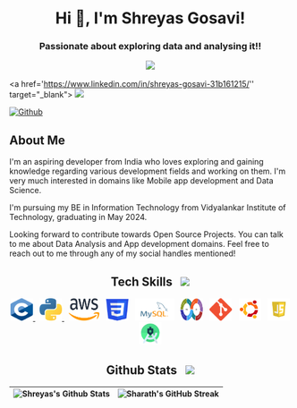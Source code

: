 


<h1 align="center">Hi 👋, I'm Shreyas Gosavi!</h1>
<h3 align="center">Passionate about exploring data and analysing it!!</h3>

<p align='center'>
  <a href='mailto:sgosavi4u@gmail.com' target="_blank">
      <img src='https://img.shields.io/badge/-sgosavi4u@gmail.com-c14438?style=flat&logo=Gmail&logoColor=white&link=mailto:sgosavi4u@gmail.com'>
  </a>
  
 
  <a href='https://www.linkedin.com/in/shreyas-gosavi-31b161215/'' target="_blank">
      <img src='https://img.shields.io/badge/-Shreyas_Gosavi-0072b1?style=flat&logo=Linkedin&logoColor=white&link=https://www.linkedin.com/in/shreyas-gosavi-31b161215/'>
  </a>

 

[![Github](https://img.shields.io/github/followers/ShreyasG482?label=Follow&style=social)](https://github.com/ShreyasG482)

<h2>
    About Me
</h2>

I'm an aspiring developer from India who loves exploring and gaining knowledge regarding various development fields and working on them. I'm very much interested in domains like Mobile app development and Data Science.

I'm pursuing my BE in Information Technology from Vidyalankar Institute of Technology, graduating in May 2024.

Looking forward to contribute towards Open Source Projects. You can talk to me about Data Analysis and App development domains. Feel free to reach out to me through any of my social handles mentioned!





<h2 align = 'center'>
   Tech Skills &nbsp; <img src = "https://media2.giphy.com/media/QssGEmpkyEOhBCb7e1/giphy.gif?cid=ecf05e47a0n3gi1bfqntqmob8g9aid1oyj2wr3ds3mg700bl&rid=giphy.gif" width = 32px>
</h2>

<p align = 'center'>
<a href= "https://github.com/Sharath1036?tab=repositories&q=&type=&language=c&sort="> <img src="https://raw.githubusercontent.com/Sharath1036/readme-icon-gen/main/cprogramming.png" alt="react" width="40" height="40"/> </a>
&nbsp;
<a href = "https://github.com/Sharath1036?tab=repositories&q=&type=&language=python&sort="> <img src = "https://raw.githubusercontent.com/Sharath1036/readme-icon-gen/main/python.png" alt="react" width="40" height="40"/> </a>
&nbsp;
<a> <img src="https://raw.githubusercontent.com/Sharath1036/readme-icon-gen/main/aws.png" alt="react" width="55" height="40"/> </a>
&nbsp;
<a> <img src="https://raw.githubusercontent.com/Sharath1036/readme-icon-gen/main/css.png" alt="react" width="40" height="40"/> </a>
&nbsp;
<a> <img src="https://raw.githubusercontent.com/Sharath1036/readme-icon-gen/main/mysql.png" alt="react" width="70" height="40"/> </a>
&nbsp;
<a> <img src ="https://raw.githubusercontent.com/Sharath1036/readme-icon-gen/main/devops.png" alt="react" width="40" height="40"/> </a>
&nbsp;
<a> <img src ="https://raw.githubusercontent.com/Sharath1036/readme-icon-gen/main/git.png" alt="react" width="40" height="40"/> </a>
&nbsp;
<a> <img src ="https://raw.githubusercontent.com/Sharath1036/readme-icon-gen/main/ubuntu.png" alt="react" width="40" height="40"/> </a>
&nbsp;
<a> <img src ="https://raw.githubusercontent.com/Sharath1036/readme-icon-gen/main/javascript.png" alt="react" width="40" height="40"/> </a>
&nbsp;
<a> <img src ="https://raw.githubusercontent.com/Sharath1036/readme-icon-gen/main/android-studio.png" alt="react" width="40" height="40"/> </a>
&nbsp;
</p>

<h2 align = 'center'>
    Github Stats &nbsp; <img src = "https://raw.githubusercontent.com/ShreyasG482/readme-icon-generator/main/github-cat.gif" width = 32px>
</h2>

| ![Shreyas's Github Stats](https://github-readme-stats.vercel.app/api?username=ShreyasG482&show_icons=true&theme=radical) | ![Sharath's GitHub Streak](https://github-readme-streak-stats.herokuapp.com/?user=ShreyasG482&theme=radical) |
|---|---|
